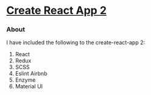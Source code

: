# [Create React App 2](https://github.com/facebookincubator/create-react-app)

### About

I have included the following to the create-react-app 2:

1. React
2. Redux
3. SCSS
4. Eslint Airbnb
5. Enzyme
6. Material UI
